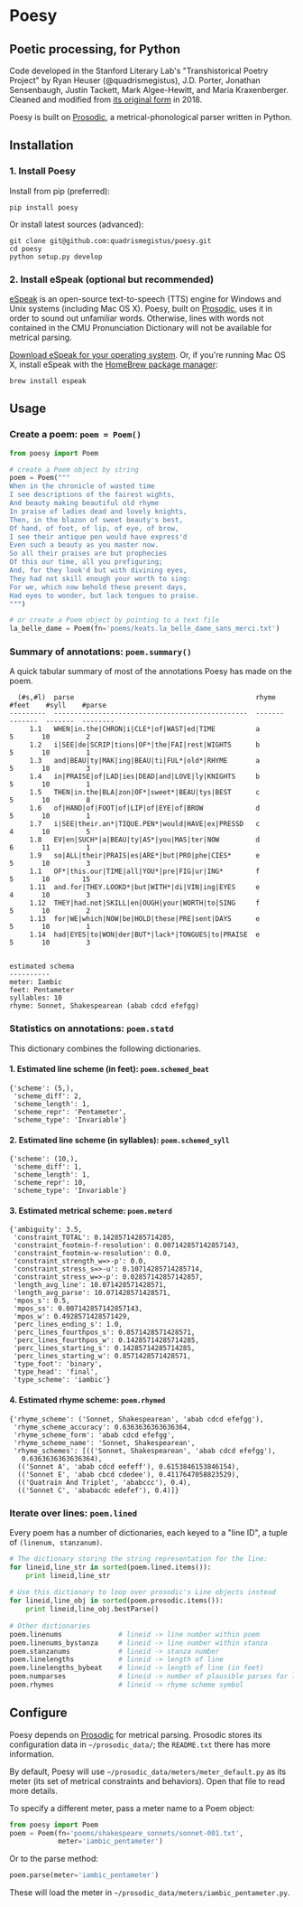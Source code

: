 # Poesy

## Poetic processing, for Python ##

Code developed in the Stanford Literary Lab's "Transhistorical Poetry Project" by Ryan Heuser (@quadrismegistus), J.D. Porter, Jonathan Sensenbaugh, Justin Tackett, Mark Algee-Hewitt, and Maria Kraxenberger. Cleaned and modified from [its original form](http://github.com/quadrismegistus/litlab-poetry) in 2018.

Poesy is built on [Prosodic](http://github.com/quadrismegistus/prosodic), a metrical-phonological parser written in Python.

## Installation

### 1. Install Poesy

Install from pip (preferred):

```
pip install poesy
```

Or install latest sources (advanced):

```
git clone git@github.com:quadrismegistus/poesy.git
cd poesy
python setup.py develop
```

### 2. Install eSpeak (optional but recommended)

[eSpeak](http://espeak.sourceforge.net/) is an open-source text-to-speech (TTS) engine for Windows and Unix systems (including Mac OS X). Poesy, built on [Prosodic](https://github.com/quadrismegistus/prosodic), uses it in order to sound out unfamiliar words. Otherwise, lines with words not contained in the CMU Pronunciation Dictionary will not be available for metrical parsing.

[Download eSpeak for your operating system](http://espeak.sourceforge.net/download.html). Or, if you're running Mac OS X, install eSpeak with the [HomeBrew package manager](http://brew.sh/):

```
brew install espeak
```

## Usage

### Create a poem: `poem = Poem()`

```python
from poesy import Poem

# create a Poem object by string
poem = Poem("""
When in the chronicle of wasted time
I see descriptions of the fairest wights,
And beauty making beautiful old rhyme
In praise of ladies dead and lovely knights,
Then, in the blazon of sweet beauty's best,
Of hand, of foot, of lip, of eye, of brow,
I see their antique pen would have express'd
Even such a beauty as you master now.
So all their praises are but prophecies
Of this our time, all you prefiguring;
And, for they look'd but with divining eyes,
They had not skill enough your worth to sing:
For we, which now behold these present days,
Had eyes to wonder, but lack tongues to praise.
""")

# or create a Poem object by pointing to a text file
la_belle_dame = Poem(fn='poems/keats.la_belle_dame_sans_merci.txt')
```

### Summary of annotations: `poem.summary()`

A quick tabular summary of most of the annotations Poesy has made on the poem.

      (#s,#l)  parse                                             rhyme      #feet    #syll    #parse
    ---------  ------------------------------------------------  -------  -------  -------  --------
         1.1   WHEN|in.the|CHRON|i|CLE*|of|WAST|ed|TIME          a              5       10         2
         1.2   i|SEE|de|SCRIP|tions|OF*|the|FAI|rest|WIGHTS      b              5       10         1
         1.3   and|BEAU|ty|MAK|ing|BEAU|ti|FUL*|old*|RHYME       a              5       10         3
         1.4   in|PRAISE|of|LAD|ies|DEAD|and|LOVE|ly|KNIGHTS     b              5       10         1
         1.5   THEN|in.the|BLA|zon|OF*|sweet*|BEAU|tys|BEST      c              5       10         8
         1.6   of|HAND|of|FOOT|of|LIP|of|EYE|of|BROW             d              5       10         1
         1.7   i|SEE|their.an*|TIQUE.PEN*|would|HAVE|ex|PRESSD   c              4       10         5
         1.8   EV|en|SUCH*|a|BEAU|ty|AS*|you|MAS|ter|NOW         d              6       11         1
         1.9   so|ALL|their|PRAIS|es|ARE*|but|PRO|phe|CIES*      e              5       10         3
         1.1   OF*|this.our|TIME|all|YOU*|pre|FIG|ur|ING*        f              5       10        15
         1.11  and.for|THEY.LOOKD*|but|WITH*|di|VIN|ing|EYES     e              4       10         3
         1.12  THEY|had.not|SKILL|en|OUGH|your|WORTH|to|SING     f              5       10         2
         1.13  for|WE|which|NOW|be|HOLD|these|PRE|sent|DAYS      e              5       10         1
         1.14  had|EYES|to|WON|der|BUT*|lack*|TONGUES|to|PRAISE  e              5       10         3


    estimated schema
    ----------
    meter: Iambic
    feet: Pentameter
    syllables: 10
    rhyme: Sonnet, Shakespearean (abab cdcd efefgg)

### Statistics on annotations: `poem.statd`

This dictionary combines the following dictionaries.

#### 1. Estimated line scheme (in feet): `poem.schemed_beat`

```
{'scheme': (5,),
 'scheme_diff': 2,
 'scheme_length': 1,
 'scheme_repr': 'Pentameter',
 'scheme_type': 'Invariable'}
```

#### 2. Estimated line scheme (in syllables): `poem.schemed_syll`

```
{'scheme': (10,),
 'scheme_diff': 1,
 'scheme_length': 1,
 'scheme_repr': 10,
 'scheme_type': 'Invariable'}
```

#### 3. Estimated metrical scheme: `poem.meterd`

```
{'ambiguity': 3.5,
 'constraint_TOTAL': 0.14285714285714285,
 'constraint_footmin-f-resolution': 0.007142857142857143,
 'constraint_footmin-w-resolution': 0.0,
 'constraint_strength_w=>-p': 0.0,
 'constraint_stress_s=>-u': 0.10714285714285714,
 'constraint_stress_w=>-p': 0.02857142857142857,
 'length_avg_line': 10.071428571428571,
 'length_avg_parse': 10.071428571428571,
 'mpos_s': 0.5,
 'mpos_ss': 0.007142857142857143,
 'mpos_w': 0.4928571428571429,
 'perc_lines_ending_s': 1.0,
 'perc_lines_fourthpos_s': 0.8571428571428571,
 'perc_lines_fourthpos_w': 0.14285714285714285,
 'perc_lines_starting_s': 0.14285714285714285,
 'perc_lines_starting_w': 0.8571428571428571,
 'type_foot': 'binary',
 'type_head': 'final',
 'type_scheme': 'iambic'}
```

#### 4. Estimated rhyme scheme: `poem.rhymed`

```
{'rhyme_scheme': ('Sonnet, Shakespearean', 'abab cdcd efefgg'),
 'rhyme_scheme_accuracy': 0.6363636363636364,
 'rhyme_scheme_form': 'abab cdcd efefgg',
 'rhyme_scheme_name': 'Sonnet, Shakespearean',
 'rhyme_schemes': [(('Sonnet, Shakespearean', 'abab cdcd efefgg'),
   0.6363636363636364),
  (('Sonnet A', 'abab cdcd eefeff'), 0.6153846153846154),
  (('Sonnet E', 'abab cbcd cdedee'), 0.4117647058823529),
  (('Quatrain And Triplet', 'ababccc'), 0.4),
  (('Sonnet C', 'ababacdc edefef'), 0.4)]}
```

### Iterate over lines: `poem.lined`

Every poem has a number of dictionaries, each keyed to a "line ID", a tuple of `(linenum, stanzanum)`.

```python
# The dictionary storing the string representation for the line:
for lineid,line_str in sorted(poem.lined.items()):
    print lineid,line_str
    
# Use this dictionary to loop over prosodic's Line objects instead
for lineid,line_obj in sorted(poem.prosodic.items()):
    print lineid,line_obj.bestParse()
    
# Other dictionaries
poem.linenums              # lineid -> line number within poem
poem.linenums_bystanza     # lineid -> line number within stanza
poem.stanzanums            # lineid -> stanza number
poem.linelengths           # lineid -> length of line
poem.linelengths_bybeat    # lineid -> length of line (in feet)
poem.numparses             # lineid -> number of plausible parses for line
poem.rhymes                # lineid -> rhyme scheme symbol
```


## Configure

Poesy depends on [Prosodic](http://github.com/quadrismegistus/prosodic) for metrical parsing. Prosodic stores its configuration data in `~/prosodic_data/`; the `README.txt` there has more information.

By default, Poesy will use `~/prosodic_data/meters/meter_default.py` as its meter (its set of metrical constraints and behaviors). Open that file to read more details.

To specify a different meter, pass a meter name to a Poem object:

```python
from poesy import Poem
poem = Poem(fn='poems/shakespeare_sonnets/sonnet-001.txt',
            meter='iambic_pentameter')
```
Or to the parse method:

```python
poem.parse(meter='iambic_pentameter')
```

These will load the meter in `~/prosodic_data/meters/iambic_pentameter.py`.
